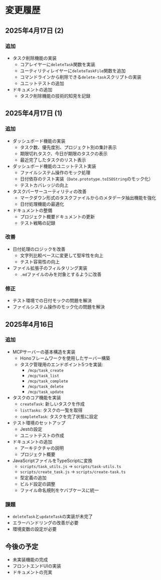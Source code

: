 # 変更履歴

## 2025年4月17日 (2)

### 追加
- タスク削除機能の実装
  - コアレイヤーに`deleteTask`関数を実装
  - ユーティリティレイヤーに`deleteTaskFile`関数を追加
  - コマンドラインから削除できる`delete-task`スクリプトの実装
  - ユニットテストの追加
- ドキュメントの追加
  - タスク削除機能の技術的知見を記録

## 2025年4月17日 (1)

### 追加
- ダッシュボード機能の実装
  - タスク数、優先度別、プロジェクト別の集計表示
  - 期限切れタスク、今日が期限のタスクの表示
  - 最近完了したタスクのリスト表示
- ダッシュボード機能のユニットテスト実装
  - ファイルシステム操作のモック処理
  - 日付依存のテスト実装（`Date.prototype.toISOString`のモック化）
  - テストカバレッジの向上
- タスクパーサーユーティリティの改善
  - マークダウン形式のタスクファイルからのメタデータ抽出機能を強化
  - 日付処理機能の最適化
- ドキュメントの整備
  - プロジェクト概要ドキュメントの更新
  - テスト戦略の記録

### 改善
- 日付処理のロジックを改善
  - 文字列比較ベースに変更して堅牢性を向上
  - テスト容易性の向上
- ファイル拡張子のフィルタリング実装
  - `.md`ファイルのみを対象とするように改善

### 修正
- テスト環境での日付モックの問題を解決
- ファイルシステム操作のモック化の問題を解決

## 2025年4月16日

### 追加
- MCPサーバーの基本構造を実装
  - Honoフレームワークを使用したサーバー構築
  - タスク管理用のエンドポイント5つを実装:
    - `/mcp/task_create`
    - `/mcp/task_list`
    - `/mcp/task_complete`
    - `/mcp/task_delete`
    - `/mcp/task_update`
- タスクのコア機能を実装
  - `createTask`: 新しいタスクを作成
  - `listTasks`: タスクの一覧を取得
  - `completeTask`: タスクを完了状態に設定
- テスト環境のセットアップ
  - Jestの設定
  - ユニットテストの作成
- ドキュメントの追加
  - アーキテクチャの説明
  - プロジェクト概要
- JavaScriptファイルをTypeScriptに変換
  - `scripts/task_utils.js` → `scripts/task-utils.ts`
  - `scripts/create_task.js` → `scripts/create-task.ts`
  - 型定義の追加
  - ビルド設定の調整
  - ファイル命名規則をケバブケースに統一

### 課題
- `deleteTask`と`updateTask`の実装が未完了
- エラーハンドリングの改善が必要
- 環境変数の設定が必要

## 今後の予定
- 未実装機能の完成
- フロントエンドUIの実装
- ドキュメントの充実 
